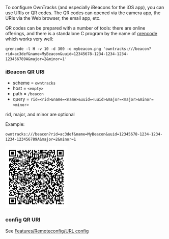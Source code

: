 To configure OwnTracks (and especially iBeacons for the iOS app), you can use URIs or QR codes.
The QR codes can opened via the camera app, the URIs via the Web browser, the email app, etc.

QR codes can be prepared with a number of tools: there are online offerings, and there is a standalone C program by the name of [qrencode](https://fukuchi.org/works/qrencode/) which works very well:

```
qrencode -l H -v 10 -d 300 -o mybeacon.png 'owntracks:///beacon?rid=ac3def&name=MyBeacon&uuid=12345678-1234-1234-1234-123456789A&major=2&minor=1'
```

### iBeacon QR URI

* scheme = `owntracks`
* host = `<empty>`
* path = `/beacon`
* query = `rid=<rid>&name=<name>&uuid=<uuid>&major=<major>&minor=<minor>`

rid, major, and minor are optional

Example:

```
owntracks:///beacon?rid=ac3def&name=MyBeacon&uuid=12345678-1234-1234-1234-123456789A&major=2&minor=1
```

![beacon QR](images/beacon.png)

### config QR URI


See [Features/Remoteconfig/URL config](../features/remoteconfig/#URL-config)

